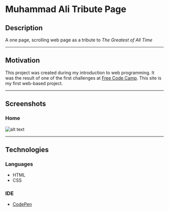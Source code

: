 # Muhammad Ali Tribute Page

## Description
A one page, scrolling web page as a tribute to *The Greatest of All Time* 

---
## Motivation                                                            
  This project was created during my introduction to web programming.  It was the result of one of the first challenges at [Free Code Camp](https://www.freecodecamp.org/challenges/learn-how-freecodecamp-works).  This site is my first web-based project.    

---
## Screenshots
### Home
![alt text](https://github.com/ptmjddavis/L-Der-Studios/blob/gh-pages/L-Der001.png "Screenshot 1")


---
## Technologies
### Languages
* HTML
* CSS

### IDE
* [CodePen](https://codepen.io//)
